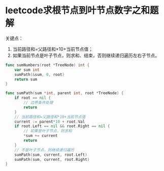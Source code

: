 # leetcode求根节点到叶节点数字之和题解

关键点：
1. 当前路径和=父路径和×10+当前节点值；
2. 如果当前节点是叶子节点，则求和、结束，否则继续递归遍历左右子节点。

```go
func sumNumbers(root *TreeNode) int {
	var sum int
	sumPath(&sum, 0, root)
	return sum
}

func sumPath(sum *int, parent int, root *TreeNode) {
	if root == nil {
		// 边界条件处理
		return
	}
	// 当前路径和=父路径和*10+当前节点值
	current := parent*10 + root.Val
	if root.Left == nil && root.Right == nil {
		// 如果是叶子节点，则求和
		*sum += current
		return
	}
	// 不是叶子节点，则继续递归遍历
	sumPath(sum, current, root.Left)
	sumPath(sum, current, root.Right)
}
```
